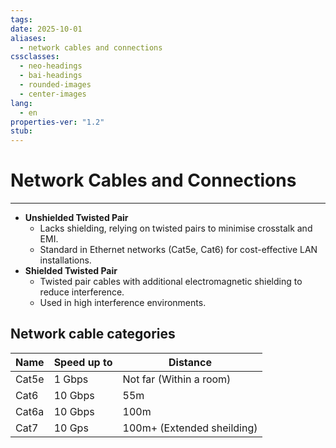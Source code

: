```yaml
---
tags:
date: 2025-10-01
aliases:
  - network cables and connections
cssclasses:
  - neo-headings
  - bai-headings
  - rounded-images
  - center-images
lang:
  - en
properties-ver: "1.2"
stub:
---
```

# Network Cables and Connections

***

- **Unshielded Twisted Pair**
    - Lacks shielding, relying on twisted pairs to minimise crosstalk and EMI.
    - Standard in Ethernet networks (Cat5e, Cat6) for cost-effective LAN installations.
- **Shielded Twisted Pair**
    - Twisted pair cables with additional electromagnetic shielding to reduce interference.
    - Used in high interference environments.
## Network cable categories
| Name  | Speed up to | Distance                   |
| ----- | ----------- | -------------------------- |
| Cat5e | 1 Gbps      | Not far (Within a room)    |
| Cat6  | 10 Gbps     | 55m                        |
| Cat6a | 10 Gbps     | 100m                       |
| Cat7  | 10 Gps      | 100m+ (Extended sheilding) |
